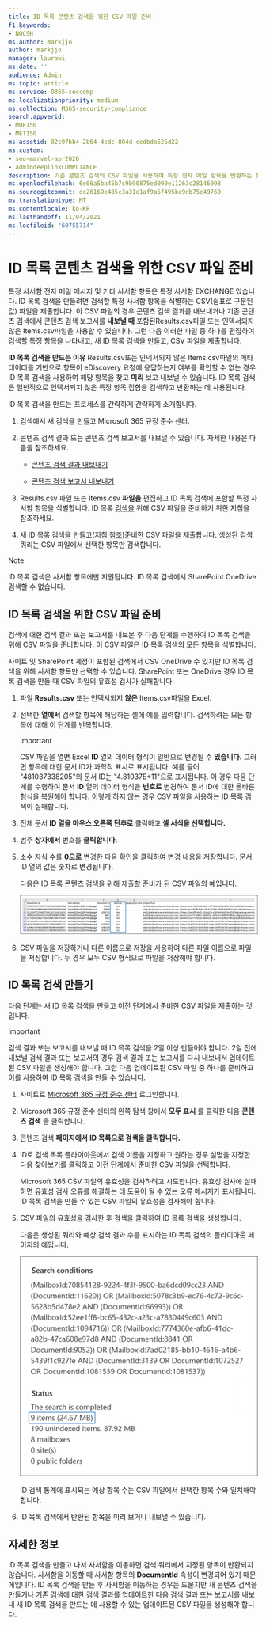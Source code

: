 ```yaml
---
title: ID 목록 콘텐츠 검색을 위한 CSV 파일 준비
f1.keywords:
- NOCSH
ms.author: markjjo
author: markjjo
manager: laurawi
ms.date: ''
audience: Admin
ms.topic: article
ms.service: O365-seccomp
ms.localizationpriority: medium
ms.collection: M365-security-compliance
search.appverid:
- MOE150
- MET150
ms.assetid: 82c97bb4-2b64-4edc-804d-cedbda525d22
ms.custom:
- seo-marvel-apr2020
- admindeeplinkCOMPLIANCE
description: 기존 콘텐츠 검색의 CSV 파일을 사용하여 특정 전자 메일 항목을 반환하는 ID 목록 검색을 만들 수 있습니다.
ms.openlocfilehash: 6e06a5ba45b7c9b90875ed099e11263c28146998
ms.sourcegitcommit: dc26169e485c3a31e1af9a5f495be9db75c49760
ms.translationtype: MT
ms.contentlocale: ko-KR
ms.lasthandoff: 11/04/2021
ms.locfileid: "60755714"
---
```

# <a name="prepare-a-csv-file-for-an-id-list-content-search"></a>ID 목록 콘텐츠 검색을 위한 CSV 파일 준비

특정 사서함 전자 메일 메시지 및 기타 사서함 항목은 특정 사서함 EXCHANGE 있습니다. ID 목록 검색을 만들려면 검색할 특정 사서함 항목을 식별하는 CSV(쉼표로 구분된 값) 파일을 제출합니다. 이 CSV 파일의 경우  콘텐츠 검색 결과를 내보내거나 기존 콘텐츠 검색에서 콘텐츠 검색 보고서를 **내보낼 때** 포함된Results.csv파일 또는 인덱서되지 않은 Items.csv파일을 사용할 수 있습니다. 그런 다음 이러한 파일 중 하나를 편집하여 검색할 특정 항목을 나타내고, 새 ID 목록 검색을 만들고, CSV 파일을 제출합니다.

**ID 목록 검색을 만드는 이유** Results.csv또는 인덱서되지 않은 Items.csv파일의 메타데이터를 기반으로 항목이 eDiscovery 요청에 응답하는지 여부를 확인할 수 없는 경우 ID 목록 검색을 사용하여 해당 항목을 찾고 **미리** 보고 내보낼 수 있습니다.  ID 목록 검색은 일반적으로 인덱서되지 않은 특정 항목 집합을 검색하고 반환하는 데 사용됩니다.

ID 목록 검색을 만드는 프로세스를 간략하게 간략하게 소개합니다.

1. 검색에서 새 검색을 만들고 Microsoft 365 규정 준수 센터.

2. 콘텐츠 검색 결과 또는 콘텐츠 검색 보고서를 내보낼 수 있습니다. 자세한 내용은 다음을 참조하세요.

    - [콘텐츠 검색 결과 내보내기](export-search-results.md)

    - [콘텐츠 검색 보고서 내보내기](export-a-content-search-report.md)

3. Results.csv 파일 또는 Items.csv **파일을** 편집하고 ID 목록 검색에 포함할 특정 사서함 항목을 식별합니다. ID 목록 [검색을](#prepare-the-csv-file-for-an-id-list-search) 위해 CSV 파일을 준비하기 위한 지침을 참조하세요.

4. 새 ID 목록 검색을 만들고(지침 [참조)](#create-an-id-list-search)준비한 CSV 파일을 제출합니다. 생성된 검색 쿼리는 CSV 파일에서 선택한 항목만 검색합니다.

> [!NOTE]
> ID 목록 검색은 사서함 항목에만 지원됩니다. ID 목록 검색에서 SharePoint OneDrive 검색할 수 없습니다.

## <a name="prepare-the-csv-file-for-an-id-list-search"></a>ID 목록 검색을 위한 CSV 파일 준비

검색에 대한 검색 결과 또는 보고서를 내보본 후 다음 단계를 수행하여 ID 목록 검색을 위해 CSV 파일을 준비합니다. 이 CSV 파일은 ID 목록 검색의 모든 항목을 식별합니다.

사이트 및 SharePoint 계정이 포함된 검색에서 CSV OneDrive 수 있지만 ID 목록 검색을 위해 사서함 항목만 선택할 수 있습니다. SharePoint 또는 OneDrive 경우 ID 목록 검색을 만들 때 CSV 파일의 유효성 검사가 실패합니다.

1. 파일 **Results.csv** 또는 인덱서되지 **않은** Items.csv파일을 Excel.

2. 선택한 **열에서** 검색할 항목에 해당하는 셀에 예를 입력합니다.  검색하려는 모든 항목에 대해 이 단계를 반복합니다.

    > [!IMPORTANT]
    > CSV 파일을 열면 Excel **ID** 열의 데이터 형식이 일반으로 변경될 수 **있습니다.** 그러면 항목에 대한 문서 ID가 과학적 표시로 표시됩니다. 예를 들어 "481037338205"의 문서 ID는 "4.81037E+11"으로 표시됩니다. 이 경우 다음 단계를 수행하여 문서 **ID** 열의 데이터 형식을 **번호로** 변경하여 문서 ID에 대한 올바른 형식을 복원해야 합니다. 이렇게 하지 않는 경우 CSV 파일을 사용하는 ID 목록 검색이 실패합니다.

3. 전체 문서 **ID 열을 마우스 오른쪽 단추로** 클릭하고 **셀 서식을 선택합니다.**

4. 범주 **상자에서** 번호를 **클릭합니다.**

5. 소수 자식 수를 **0으로** 변경한  다음 확인을 클릭하여 변경 내용을 저장합니다. 문서 ID 열의 값은 숫자로 변경됩니다.

    다음은 ID 목록 콘텐츠 검색을 위해 제출할 준비가 된 CSV 파일의 예입니다.

    ![대상 콘텐츠 검색을 위한 CSV 파일의 예입니다.](../media/SearchIDListCSVFile.png)

6. CSV 파일을 저장하거나  다른 이름으로 저장을 사용하여 다른 파일 이름으로 파일을 저장합니다. 두 경우 모두 CSV 형식으로 파일을 저장해야 합니다.

## <a name="create-an-id-list-search"></a>ID 목록 검색 만들기

다음 단계는 새 ID 목록 검색을 만들고 이전 단계에서 준비한 CSV 파일을 제출하는 것입니다.

> [!IMPORTANT]
> 검색 결과 또는 보고서를 내보낼 때 ID 목록 검색을 2일 이상 만들어야 합니다. 2일 전에 내보낼 검색 결과 또는 보고서의 경우 검색 결과 또는 보고서를 다시 내보내서 업데이트된 CSV 파일을 생성해야 합니다. 그런 다음 업데이트된 CSV 파일 중 하나를 준비하고 이를 사용하여 ID 목록 검색을 만들 수 있습니다.

1. 사이트로 <a href="https://go.microsoft.com/fwlink/p/?linkid=2077149" target="_blank">Microsoft 365 규정 준수 센터</a> 로그인합니다.

2. Microsoft 365 규정 준수 센터의 왼쪽 탐색 창에서 **모두 표시** 를 클릭한 다음 **콘텐츠 검색** 을 클릭합니다.

3. 콘텐츠 검색 **페이지에서** **ID 목록으로 검색을 클릭합니다.**

4. ID로  검색 목록 플라이아웃에서 검색 이름을 지정하고 원하는 경우  설명을 지정한 다음 찾아보기를 클릭하고 이전 단계에서 준비한 CSV 파일을 선택합니다.

    Microsoft 365 CSV 파일의 유효성을 검사하려고 시도합니다. 유효성 검사에 실패하면 유효성 검사 오류를 해결하는 데 도움이 될 수 있는 오류 메시지가 표시됩니다. ID 목록 검색을 만들 수 있는 CSV 파일의 유효성을 검사해야 합니다.

5. CSV 파일의 유효성을 검사한 후  검색을 클릭하여 ID 목록 검색을 생성합니다.

    다음은 생성된 쿼리와 예상 검색 결과 수를 표시하는 ID 목록 검색의 플라이아웃 페이지의 예입니다.

    ![ID 목록 검색을 위한 검색 쿼리입니다.](../media/SearchIDListFlyout.png)

    ID 검색 통계에 표시되는 예상 항목 수는 CSV 파일에서 선택한 항목 수와 일치해야 합니다.

6. ID 목록 검색에서 반환된 항목을 미리 보거나 내보낼 수 있습니다.

## <a name="more-information"></a>자세한 정보

ID 목록 검색을 만들고 나서 사서함을 이동하면 검색 쿼리에서 지정된 항목이 반환되지 않습니다. 사서함을 이동할 때 사서함 항목의 **DocumentId** 속성이 변경되어 있기 때문에입니다. ID 목록 검색을 만든 후 사서함을 이동하는 경우는 드물지만 새 콘텐츠 검색을 만들거나 기존 검색에 대한 검색 결과를 업데이트한 다음 검색 결과 또는 보고서를 내보내 새 ID 목록 검색을 만드는 데 사용할 수 있는 업데이트된 CSV 파일을 생성해야 합니다.

